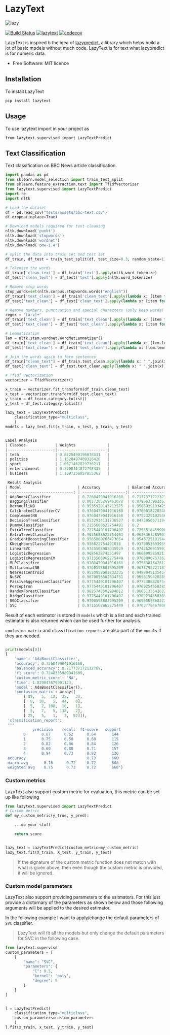 # LazyText

![lazy](sloth.png)

[![Build Status](https://github.com/jdvala/lazytext/workflows/Build%20Master/badge.svg)](https://github.com/jdvala/lazytext/actions)
[![lazytext](https://github.com/jdvala/lazytext/actions/workflows/main.yml/badge.svg?branch=gh-pages)](https://github.com/jdvala/lazytext/actions/workflows/main.yml)
[![codecov](https://codecov.io/gh/jdvala/lazytext/branch/master/graph/badge.svg?token=YwZPjgYx6X)](https://codecov.io/gh/jdvala/lazytext)


LazyText is inspired b the idea of [lazypredict](https://github.com/shankarpandala/lazypredict), a library which helps build a lot of basic mpdels without much code. LazyText is for text what lazypredict is for numeric data.

* Free Software: MIT licence


## Installation

To install LazyText

`pip install lazytext`


## Usage

To use lazytext import in your project as

`from lazytext.supervised import LazyTextPredict`


## Text Classification

Text classification on BBC News article classification.

```python
import pandas as pd
from sklearn.model_selection import train_test_split
from sklearn.feature_extraction.text import TfidfVectorizer
from lazytext.supervised import LazyTextPredict
import re
import nltk

# Load the dataset
df = pd.read_csv("tests/assets/bbc-text.csv")
df.dropna(inplace=True)

# Download models required for text cleaning
nltk.download('punkt')
nltk.download('stopwords')
nltk.download('wordnet')
nltk.download('omw-1.4')

# split the data into train set and test set
df_train, df_test = train_test_split(df, test_size=0.3, random_state=13)

# Tokenize the words
df_train['clean_text'] = df_train['text'].apply(nltk.word_tokenize)
df_test['clean_text'] = df_test['text'].apply(nltk.word_tokenize)

# Remove stop words
stop_words=set(nltk.corpus.stopwords.words("english"))
df_train['text_clean'] = df_train['clean_text'].apply(lambda x: [item for item in x if item not in stop_words])
df_test['text_clean'] = df_test['clean_text'].apply(lambda x: [item for item in x if item not in stop_words])

# Remove numbers, punctuation and special characters (only keep words)
regex = '[a-z]+'
df_train['text_clean'] = df_train['text_clean'].apply(lambda x: [item for item in x if re.match(regex, item)])
df_test['text_clean'] = df_test['text_clean'].apply(lambda x: [item for item in x if re.match(regex, item)])

# Lemmatization
lem = nltk.stem.wordnet.WordNetLemmatizer()
df_train['text_clean'] = df_train['text_clean'].apply(lambda x: [lem.lemmatize(item, pos='v') for item in x])
df_test['text_clean'] = df_test['text_clean'].apply(lambda x: [lem.lemmatize(item, pos='v') for item in x])

# Join the words again to form sentences
df_train["clean_text"] = df_train.text_clean.apply(lambda x: " ".join(x))
df_test["clean_text"] = df_test.text_clean.apply(lambda x: " ".join(x))

# Tfidf vectorization
vectorizer = TfidfVectorizer()

x_train = vectorizer.fit_transform(df_train.clean_text)
x_test = vectorizer.transform(df_test.clean_text)
y_train = df_train.category.tolist()
y_test = df_test.category.tolist()

lazy_text = LazyTextPredict(
    classification_type="multiclass",
    )
models = lazy_text.fit(x_train, x_test, y_train, y_test)


Label Analysis
| Classes             | Weights              |
|--------------------:|---------------------:|
| tech                | 0.8725490196078431   |
| politics            | 1.1528497409326426   |
| sport               | 1.0671462829736211   |
| entertainment       | 0.8708414872798435   |
| business            | 1.1097256857855362   |

 Result Analysis
| Model                         | Accuracy            | Balanced Accuracy   | F1 Score            | Custom Metric Score | Time Taken          |
| ----------------------------: | -------------------:| -------------------:| -------------------:| -------------------:| -------------------:|
| AdaBoostClassifier            | 0.7260479041916168  | 0.717737172132769   | 0.7248335989941609  | NA                  | 1.829047679901123   |
| BaggingClassifier             | 0.8817365269461078  | 0.8796633962363677  | 0.8814695332332374  | NA                  | 3.5215072631835938  |
| BernoulliNB                   | 0.9535928143712575  | 0.9505929193425733  | 0.9533647387436917  | NA                  | 0.020041465759277344|
| CalibratedClassifierCV        | 0.9760479041916168  | 0.9760018220340847  | 0.9755904096436046  | NA                  | 0.4990670680999756  |
| ComplementNB                  | 0.9760479041916168  | 0.9752329192546583  | 0.9754237510855159  | NA                  | 0.013598203659057617|
| DecisionTreeClassifier        | 0.8532934131736527  | 0.8473956671194278  | 0.8496464898940103  | NA                  | 0.478792667388916   |
| DummyClassifier               | 0.2155688622754491  | 0.2                 | 0.07093596059113301 | NA                  | 0.008046865463256836|
| ExtraTreeClassifier           | 0.7275449101796407  | 0.7253518459908658  | 0.7255575847020816  | NA                  | 0.026398658752441406|
| ExtraTreesClassifier          | 0.9655688622754491  | 0.9635363285903302  | 0.9649837485086689  | NA                  | 1.6907336711883545  |
| GradientBoostingClassifier    | 0.9565868263473054  | 0.9543725191544354  | 0.9554606292723953  | NA                  | 39.16400766372681   |
| KNeighborsClassifier          | 0.938622754491018   | 0.9370053693959814  | 0.9367294513157219  | NA                  | 0.14803171157836914 |
| LinearSVC                     | 0.9745508982035929  | 0.974262691599302   | 0.9740343976103922  | NA                  | 0.10053229331970215 |
| LogisticRegression            | 0.968562874251497   | 0.9668995859213251  | 0.9678778814908909  | NA                  | 2.9565982818603516  |
| LogisticRegressionCV          | 0.9715568862275449  | 0.9708896757262861  | 0.971147482393915   | NA                  | 109.64091444015503  |
| MLPClassifier                 | 0.9760479041916168  | 0.9753381642512078  | 0.9752912960666735  | NA                  | 35.64296746253967   |
| MultinomialNB                 | 0.9700598802395209  | 0.9678795721187026  | 0.9689200656860745  | NA                  | 0.024427413940429688|
| NearestCentroid               | 0.9520958083832335  | 0.9499045135454718  | 0.9515097876015481  | NA                  | 0.024636268615722656|
| NuSVC                         | 0.9670658682634731  | 0.9656159420289855  | 0.9669719954040374  | NA                  | 8.287142515182495   |
| PassiveAggressiveClassifier   | 0.9775449101796407  | 0.9772388820754925  | 0.9770812340935414  | NA                  | 0.10332632064819336 |
| Perceptron                    | 0.9775449101796407  | 0.9769254658385094  | 0.9768161404324825  | NA                  | 0.07216000556945801 |
| RandomForestClassifier        | 0.9625748502994012  | 0.9605135542632081  | 0.9624462948504477  | NA                  | 1.2427525520324707  |
| RidgeClassifier               | 0.9775449101796407  | 0.9769254658385093  | 0.9769176825464448  | NA                  | 0.17272400856018066 |
| SGDClassifier                 | 0.9700598802395209  | 0.9695007868373973  | 0.969787370271274   | NA                  | 0.13134551048278809 |
| SVC                           | 0.9715568862275449  | 0.9703778467908902  | 0.9713021262026043  | NA                  | 8.388679027557373   |
```

Result of each estimator is stored in `models` which is a list and each trained estimator is also returned which can be used further for analysis.

`confusion matrix` and `classification reports` are also part of the `models` if they are needed.


```python

print(models[0])
{
    'name': 'AdaBoostClassifier',
    'accuracy': 0.7260479041916168,
    'balanced_accuracy': 0.717737172132769,
    'f1_score': 0.7248335989941609,
    'custom_metric_score': 'NA',
    'time': 1.829047679901123,
    'model': AdaBoostClassifier(),
    'confusion_matrix': array([
        [ 89,   5,  12,  35,   3],
        [  8,  58,   5,  44,   0],
        [  5,   2, 108,  10,   1],
        [  5,   7,   5, 138,   2],
        [ 25,   5,   1,   3,  92]]),
 'classification_report':
 """
            precision    recall  f1-score   support
        0       0.67      0.62      0.64       144
        1       0.75      0.50      0.60       115
        2       0.82      0.86      0.84       126
        3       0.60      0.88      0.71       157
        4       0.94      0.73      0.82       126
 accuracy                           0.73       668
 macro avg       0.76      0.72     0.72       668
 weighted avg    0.75      0.73     0.72       668'}


```

### Custom metrics
LazyText also support custom metric for evaluation, this metric can be set up like following

```python
from lazytext.supervised import LazyTextPredict
# Custom metric
def my_custom_metric(y_true, y_pred):

    ...do your stuff

    return score


lazy_text = LazyTextPredict(custom_metric=my_custom_metric)
lazy_text.fit(X_train, X_test, y_train, y_test)
```

> If the signature of the custom metric function does not match with what is given above, then even though the custom metric is provided, it will be ignored.

### Custom model parameters

LazyText also support providing parameters to the esitmators. For this just provide a dictornary of the parameters as shown below and those following arguments will be applied to the desired estimator.

In the following example I want to apply/change the default parameters of `SVC` classifier.

> LazyText will fit all the models but only change the default parameters for SVC in the following case.

```python
from lazytext.supervisd
custom_parameters = [
    {
        "name": "SVC",
        "parameters": {
            "C": 0.5,
            "kernel": 'poly',
            "degree": 5
        }
    }
]


l = LazyTextPredict(
    classification_type="multiclass",
    custom_parameters=custom_parameters
    )
l.fit(x_train, x_test, y_train, y_test)
```
